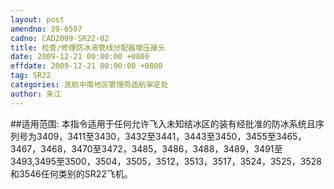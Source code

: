```yaml
---
layout: post
amendno: 39-6507
cadno: CAD2009-SR22-02
title: 检查/修理防冰液管线分配器增压接头
date: 2009-12-21 00:00:00 +0800
effdate: 2009-12-21 00:00:00 +0800
tag: SR22
categories: 民航中南地区管理局适航审定处
author: 朱江
---
```


##适用范围:
本指令适用于任何允许飞入未知结冰区的装有经批准的防冰系统且序列号为3409，3411至3430，3432至3441，3443至3450，3455至3465，3467，3468，3470至3472，3485，3486，3488，3489，3491至3493,3495至3500，3504，3505，3512，3513，3517，3524，3525，3528和3546任何类别的SR22飞机。

